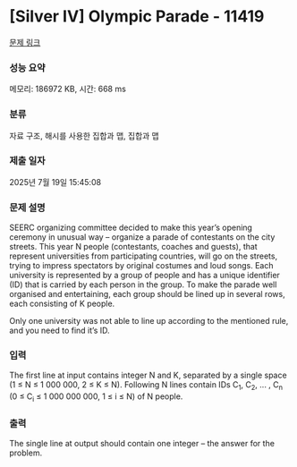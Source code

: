 # [Silver IV] Olympic Parade - 11419 

[문제 링크](https://www.acmicpc.net/problem/11419) 

### 성능 요약

메모리: 186972 KB, 시간: 668 ms

### 분류

자료 구조, 해시를 사용한 집합과 맵, 집합과 맵

### 제출 일자

2025년 7월 19일 15:45:08

### 문제 설명

<p>SEERC organizing committee decided to make this year’s opening ceremony in unusual way – organize a parade of contestants on the city streets. This year N people (contestants, coaches and guests), that represent universities from participating countries, will go on the streets, trying to impress spectators by original costumes and loud songs. Each university is represented by a group of people and has a unique identifier (ID) that is carried by each person in the group. To make the parade well organised and entertaining, each group should be lined up in several rows, each consisting of K people.</p>

<p>Only one university was not able to line up according to the mentioned rule, and you need to find it’s ID.</p>

### 입력 

 <p>The first line at input contains integer N and K, separated by a single space (1 ≤ N ≤ 1 000 000, 2 ≤ K ≤ N). Following N lines contain IDs C<sub>1</sub>, C<sub>2</sub>, ... , C<sub>n</sub> (0 ≤ C<sub>i</sub> ≤ 1 000 000 000, 1 ≤ i ≤ N) of N people.</p>

### 출력 

 <p>The single line at output should contain one integer – the answer for the problem.</p>

